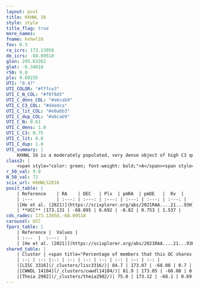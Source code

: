 ```yaml
---
layout: post
title: HXHWL 16
style: style
title_flag: true
more_names: 
fname: hxhwl16
fov: 0.3
ra_icrs: 173.13058
de_icrs: -68.09518
glon: 295.63262
glat: -6.34018
r50: 9.0
plx: 0.69235
UTI: "0.47"
UTI_COLOR: "#fffce3"
UTI_C_N_COL: "#f0f8d5"
UTI_C_dens_COL: "#a6cab9"
UTI_C_C3_COL: "#d4edca"
UTI_C_lit_COL: "#e0a6b3"
UTI_C_dup_COL: "#a6cab9"
UTI_C_N: 0.61
UTI_C_dens: 1.0
UTI_C_C3: 0.75
UTI_C_lit: 0.0
UTI_C_dup: 1.0
UTI_summary: |
    HXHWL 16 is a moderately populated, very dense object of high C3 quality. It is rarely studied in the literature. This object shares a large percentage of members with 3 later reported entries.
class3: |
    <span style="color: green; font-weight: bold;">A</span><span style="color: #FFC300; font-weight: bold;">B</span>
r_50_val: 9.0
N_50_val: 72
scix_url: HXHWL%2016
posit_table: |
    | Reference    | RA    | DEC   | Plx  | pmRA  | pmDE   |  Rv  |
    | :---         | :---: | :---: | :---: | :---: | :---: | :---: |
    |[He et al. (2021)](https://scixplorer.org/abs/2021RAA....21...93H) | 173.095 | -68.09 | 0.68 | -8.8 | 0.72 | -- |
    | **UCC** |173.131 | -68.095 | 0.692 | -8.82 | 0.753 | 1.537 | 
cds_radec: 173.13058,-68.09518
carousel: UCC
fpars_table: |
    | Reference |  Values |
    | :---  |  :---:  |
    | [He et al. (2021)](https://scixplorer.org/abs/2021RAA....21...93H) | `AG=1.1, m-M=10.8, logAge=7.94, Z=0.018` |
shared_table: |
    | Cluster | <span title="Percentage of members that this OC shares with the ones listed">%</span>   | RA   | DEC   | Plx   | pmRA  | pmDE  | Rv | UTI |
    | :-: | :-: |:-: | :-: | :-: | :-: | :-: | :-: | :-: |
    |[LISC 3316](/_clusters/lisc3316/)| 84.7 | 173.07 | -68.08 | 0.7 | -8.82 | 0.76 | 1.54 |0.01 |
    |[CWWDL 14104](/_clusters/cwwdl14104/)| 81.9 | 173.05 | -68.08 | 0.7 | -8.82 | 0.76 | 1.54 |0.04 |
    |[Theia 2982](/_clusters/theia2982/)| 75.0 | 173.12 | -68.1 | 0.69 | -8.82 | 0.75 | 1.54 |0.02 |
---
```

